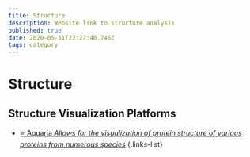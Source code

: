 ```yaml
---
title: Structure
description: Website link to structure analysis
published: true
date: 2020-05-31T22:27:40.745Z
tags: category
---
```


# Structure

## Structure Visualization Platforms 

- [:star: Aquaria *Allows for the visualization of protein structure of various proteins from numerous species*](https://vdclab-wiki.herokuapp.com/en/structure/visualization-platforms/Aquaria)
{.links-list}